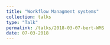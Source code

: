 ```yaml
---
title: "Workflow Managment systems"
collection: talks
type: "Talk"
permalink: /talks/2018-03-07-bert-WMS
date: 07-03-2018
---
```


